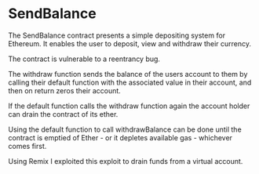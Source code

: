 # SendBalance
The SendBalance contract presents a simple depositing system for
Ethereum. It enables the user to deposit, view and withdraw their currency.

The contract is vulnerable to a reentrancy bug.

The withdraw function sends the balance of the users account to them
by calling their default function with the associated value in their
account, and then on return zeros their account.

If the default function calls the withdraw function again the account
holder can drain the contract of its ether.

Using the default function to call withdrawBalance can be done until the
contract is emptied of Ether - or it depletes available gas - whichever
comes first.

Using Remix I exploited this exploit to drain funds from a virtual account.
